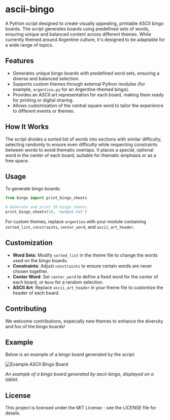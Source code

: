 # ascii-bingo

A Python script designed to create visually appealing, printable ASCII bingo boards. The script generates boards using predefined sets of words, ensuring unique and balanced content across different themes. While currently themed around Argentine culture, it's designed to be adaptable for a wide range of topics.

## Features

- Generates unique bingo boards with predefined word sets, ensuring a diverse and balanced selection.
- Supports custom themes through external Python modules (for example, `argentina.py` for an Argentine-themed bingo).
- Provides an ASCII art representation for each board, making them ready for printing or digital sharing.
- Allows customization of the central square word to tailor the experience to different events or themes.

## How It Works

The script divides a sorted list of words into sections with similar difficulty, selecting randomly to ensure even difficulty while respecting constraints between words to avoid thematic overlaps. It places a special, optional word in the center of each board, suitable for thematic emphasis or as a free space.

## Usage

To generate bingo boards:

```python
from bingo import print_bingo_sheets

# Generate and print 10 bingo sheets
print_bingo_sheets(10, 'output.txt')
```

For custom themes, replace `argentina` with your module containing `sorted_list`, `constraints`, `center_word`, and `ascii_art_header`.

## Customization

- **Word Sets**: Modify `sorted_list` in the theme file to change the words used on the bingo boards.
- **Constraints**: Adjust `constraints` to ensure certain words are never chosen together.
- **Center Word**: Set `center_word` to define a fixed word for the center of each board, or `None` for a random selection.
- **ASCII Art**: Replace `ascii_art_header` in your theme file to customize the header of each board.

## Contributing

We welcome contributions, especially new themes to enhance the diversity and fun of the bingo boards!

## Example

Below is an example of a bingo board generated by the script:

![Example ASCII Bingo Board](https://github.com/JLansey/ascii-bingo/assets/4146681/5144747b-53db-4dc4-a1e4-f337a1ad7b05)

*An example of a bingo board generated by ascii-bingo, displayed on a tablet.*

## License

This project is licensed under the MIT License - see the LICENSE file for details.
